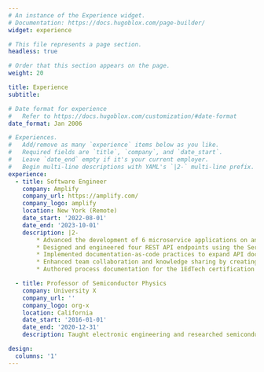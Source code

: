 ```yaml
---
# An instance of the Experience widget.
# Documentation: https://docs.hugoblox.com/page-builder/
widget: experience

# This file represents a page section.
headless: true

# Order that this section appears on the page.
weight: 20

title: Experience
subtitle:

# Date format for experience
#   Refer to https://docs.hugoblox.com/customization/#date-format
date_format: Jan 2006

# Experiences.
#   Add/remove as many `experience` items below as you like.
#   Required fields are `title`, `company`, and `date_start`.
#   Leave `date_end` empty if it's your current employer.
#   Begin multi-line descriptions with YAML's `|2-` multi-line prefix.
experience:
  - title: Software Engineer
    company: Amplify
    company_url: https://amplify.com/
    company_logo: amplify
    location: New York (Remote)
    date_start: '2022-08-01'
    date_end: '2023-10-01'
    description: |2-
        * Advanced the development of 6 microservice applications on an agile, back-end team.
        * Designed and engineered four REST API endpoints using the Serverless and FastAPI frameworks with Python to build an internal troubleshooting tool. 
        * Implemented documentation-as-code practices to expand API documentation in Swagger, facilitating easier access and understanding for cross-functional teams. 
        * Enhanced team collaboration and knowledge sharing by creating software tutorials and documentation for new features, expanding the team's Google Drive repository.
        * Authored process documentation for the 1EdTech certification process for compliance with the Learning Tools Interoperability (LTI) standard.

  - title: Professor of Semiconductor Physics
    company: University X
    company_url: ''
    company_logo: org-x
    location: California
    date_start: '2016-01-01'
    date_end: '2020-12-31'
    description: Taught electronic engineering and researched semiconductor physics.

design:
  columns: '1'
---
```

